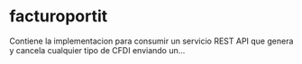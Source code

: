 # facturoportit
Contiene la implementacion para consumir un servicio REST API que genera y cancela cualquier tipo de CFDI enviando un…
